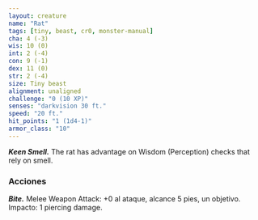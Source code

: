 ```yaml
---
layout: creature
name: "Rat"
tags: [tiny, beast, cr0, monster-manual]
cha: 4 (-3)
wis: 10 (0)
int: 2 (-4)
con: 9 (-1)
dex: 11 (0)
str: 2 (-4)
size: Tiny beast
alignment: unaligned
challenge: "0 (10 XP)"
senses: "darkvision 30 ft."
speed: "20 ft."
hit_points: "1 (1d4-1)"
armor_class: "10"
---
```


***Keen Smell.*** The rat has advantage on Wisdom (Perception) checks that rely on smell.

### Acciones

***Bite.*** Melee Weapon Attack: +0 al ataque, alcance 5 pies, un objetivo. Impacto: 1 piercing damage.